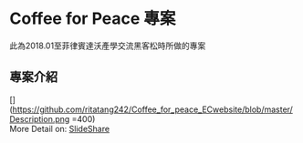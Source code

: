 # Coffee for Peace 專案

此為2018.01至菲律賓達沃產學交流黑客松時所做的專案

## 專案介紹

[](https://github.com/ritatang242/Coffee_for_peace_ECwebsite/blob/master/Description.png =400) <br>
More Detail on: [SlideShare](https://www.slideshare.net/secret/wwHnQ4B7qr2trJ)
